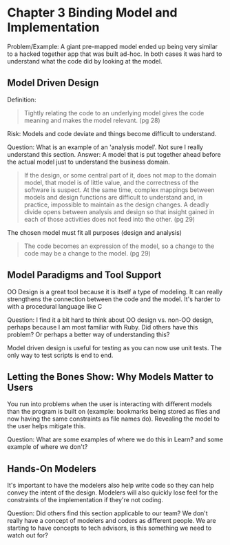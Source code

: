 # Chapter 3 Binding Model and Implementation

Problem/Example: A giant pre-mapped model ended up being very similar to a hacked together app that was built ad-hoc. In both cases it was hard to understand what the code did by looking at the model.

## Model Driven Design

Definition:
> Tightly relating the code to an underlying model gives the code meaning and makes the model relevant. (pg 28)

Risk: Models and code deviate and things become difficult to understand.

Question: What is an example of an 'analysis model'. Not sure I really understand this section.
Answer: A model that is put together ahead before the actual model just to understand the business domain. 

> If the design, or some central part of it, does not map to the domain model, that model is of little value, and the correctness of the software is suspect. At the same time, complex mappings between models and design functions are difficult to understand and, in practice, impossible to maintain as the design changes. A deadly divide opens between analysis and design so that insight gained in each of those activities does not feed into the other. (pg 29)

The chosen model must fit all purposes (design and analysis)

> The code becomes an expression of the model, so a change to the code may be a change to the model. (pg 29)

## Model Paradigms and Tool Support

OO Design is a great tool because it is itself a type of modeling. It can really strengthens the connection between the code and the model. It's harder to with a procedural language like C

Question: I find it a bit hard to think about OO design vs. non-OO design, perhaps because I am most familiar with Ruby. Did others have this problem? Or perhaps a better way of understanding this?

Model driven design is useful for testing as you can now use unit tests. The only way to test scripts is end to end.

## Letting the Bones Show: Why Models Matter to Users

You run into problems when the user is interacting with different models than the program is built on (example: bookmarks being stored as files and now having the same constraints as file names do). Revealing the model to the user helps mitigate this.

Question: What are some examples of where we do this in Learn? and some example of where we don't?

## Hands-On Modelers

It's important to have the modelers also help write code so they can help convey the intent of the design. Modelers will also quickly lose feel for the constraints of the implementation if they're not coding.

Question: Did others find this section applicable to our team? We don't really have a concept of modelers and coders as different people. We are starting to have concepts to tech advisors, is this something we need to watch out for?
